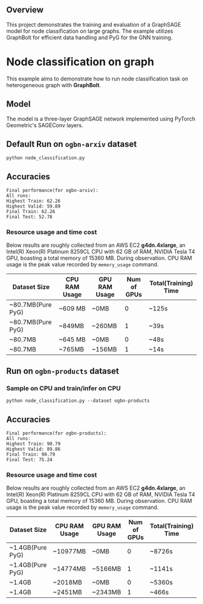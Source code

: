 ##  Overview

This project demonstrates the training and evaluation of a GraphSAGE model for node classification on large graphs. The example utilizes GraphBolt for efficient data handling and PyG for the GNN training.


# Node classification on graph

This example aims to demonstrate how to run node classification task on heterogeneous graph with **GraphBolt**. 

##  Model

The model is a three-layer GraphSAGE network implemented using PyTorch Geometric's SAGEConv layers.


## Default Run on `ogbn-arxiv` dataset

```
python node_classification.py
```




## Accuracies
```
Final performance(for ogbn-arxiv): 
All runs:
Highest Train: 62.26
Highest Valid: 59.89
Final Train: 62.26
Final Test: 52.78
```


### Resource usage and time cost
Below results are roughly collected from an AWS EC2 **g4dn.4xlarge**, an Intel(R) Xeon(R) Platinum 8259CL CPU with 62 GB of RAM, NVIDIA Tesla T4 GPU, boasting a total memory of 15360 MB. During observation. CPU RAM usage is the peak value recorded by `memory_usage` command.



| Dataset Size           | CPU RAM Usage | GPU RAM Usage | Num of GPUs | Total(Training) Time     | 
| ---------------------- | ------------- | ------------- | ----------- | ------------------------ |
| ~80.7MB(Pure PyG)      | ~609  MB      | ~0MB          | 0           | ~125s                    | 
| ~80.7MB(Pure PyG)      | ~849MB        | ~260MB        | 1           | ~39s                     |
| ~80.7MB                | ~645  MB      | ~0MB          | 0           | ~48s                     | 
| ~80.7MB                | ~765MB        | ~156MB        | 1           | ~14s                     |



## Run on `ogbn-products` dataset

### Sample on CPU and train/infer on CPU

```
python node_classification.py --dataset ogbn-products
```

## Accuracies
```
Final performance(for ogbn-products): 
All runs:
Highest Train: 90.79
Highest Valid: 89.86
Final Train: 90.79
Final Test: 75.24
```


### Resource usage and time cost
Below results are roughly collected from an AWS EC2 **g4dn.4xlarge**, an Intel(R) Xeon(R) Platinum 8259CL CPU with 62 GB of RAM, NVIDIA Tesla T4 GPU, boasting a total memory of 15360 MB. During observation. CPU RAM usage is the peak value recorded by `memory_usage` command.

| Dataset Size          | CPU RAM Usage | GPU RAM Usage | Num of GPUs | Total(Training) Time     | 
| --------------------  | ------------- | ------------- | ----------- | ------------------------ |
| ~1.4GB(Pure PyG)      | ~10977MB      | ~0MB          | 0           | ~8726s                   |
| ~1.4GB(Pure PyG)      | ~14774MB      | ~5166MB       | 1           | ~1141s                   |
| ~1.4GB                | ~2018MB       | ~0MB          | 0           | ~5360s                   |
| ~1.4GB                | ~2451MB       | ~2343MB       | 1           | ~466s                    |



